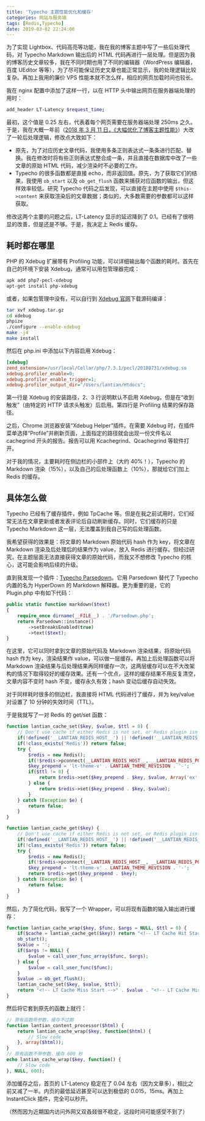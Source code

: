 ```yaml
---
title: 'Typecho 主题性能优化和缓存'
categories: 网站与服务端
tags: [Redis,Typecho]
date: 2019-03-02 22:24:00
---
```

为了实现 Lightbox、代码高亮等功能，我在我的博客主题中写了一些后处理代码，对 Typecho Markdown 输出后的 HTML 代码再进行一层处理。但是因为我的博客历史文章较多，我在不同时期也用了不同的编辑器（WordPress 编辑器，百度 UEditor 等等），为了尽可能保证历史文章也能正常显示，我的处理逻辑比较复杂。再加上我用的廉价 VPS 性能本就不怎么样，相应的网页加载时间也较长。

我在 nginx 配置中添加了这样一行，以在 HTTP 头中输出网页在服务器端处理的用时：

```bash
add_header LT-Latency $request_time;
```

最初，这个值是 0.25 左右，代表着每个网页需要在服务器端处理 250ms 之久。于是，我在大概一年前（[2018 年 3 月 11 日，《大幅优化了博客主题性能》][1]）大改了一轮后处理逻辑，修改点大致如下：

- 原先，为了对应历史文章代码，我使用多条正则表达式一条条进行匹配、替换。我在修改时将有些正则表达式整合成一条，并且直接在数据库中改了一些文章的原始 HTML 代码，减少渲染时不必要的工作。
- Typecho 的很多函数都是直接 echo，而非返回值。原先，为了获取它们的结果，我使用 `ob_start` 以及 `ob_get_flush` 函数来捕获对应函数的输出，但这样效率较低。研究 Typecho 代码之后发现，可以直接在主题中使用 `$this->content` 来获取渲染后的文章数据；类似的，大多数需要的参数都可以这样获取。

修改这两个主要的问题之后，LT-Latency 显示的延迟降到了 0.1。已经有了很明显的改善，但是还是不够。于是，我决定上 Redis 缓存。

耗时都在哪里
----------

PHP 的 Xdebug 扩展带有 Profiling 功能，可以详细输出每个函数的耗时。首先在自己的环境下安装 Xdebug，通常可以用包管理器完成：

```bash
apk add php7-pecl-xdebug
apt-get install php-xdebug
```

或者，如果包管理中没有，可以自行到 [Xdebug 官网][2]下载源码编译：

```bash
tar xvf xdebug.tar.gz
cd xdebug
phpize
./configure --enable-xdebug
make -j4
make install
```

然后在 php.ini 中添加以下内容启用 Xdebug：

```ini
[xdebug]
zend_extension=/usr/local/Cellar/php/7.3.1/pecl/20180731/xdebug.so
xdebug.profiler_enable=0;
xdebug.profiler_enable_trigger=1;
xdebug.profiler_output_dir="/Users/lantian/Htdocs";
```

第一行是 Xdebug 的安装路径，2、3 行说明默认不启用 Xdebug，但是在“收到触发”（由特定的 HTTP 请求头触发）后启用。第四行是 Profiling 结果的保存路径。

之后，Chrome 浏览器安装“Xdebug Helper”插件。在需要 Xdebug 时，在插件菜单选择“Profile”并刷新页面，上面指定的路径就会出现一份文件名以 cachegrind 开头的报告。报告可以用 Kcachegrind、Qcachegrind 等软件打开。

对于我的情况，主要耗时在侧边栏的小部件上（大约 40%！），Typecho 的 Markdown 渲染（15%），以及自己的后处理函数上（10%），那就给它们加上 Redis 的缓存。

具体怎么做
--------

Typecho 已经有了缓存插件，例如 TpCache 等。但是在我之前试用时，它们经常无法在文章更新或者发表评论后自动刷新缓存。同时，它们缓存的只是 Typecho Markdown 这一层，无法覆盖到我自己写的后处理函数。

我希望获得的效果是：将文章的 Markdown 原始代码 hash 作为 key，将文章在 Markdown 渲染及后处理后的结果作为 value，放入 Redis 进行缓存。但经过研究，在主题层面无法直接获得文章的原始代码，而我又不想修改 Typecho 的核心，这可能会影响后续的升级。

直到我发现一个插件：[Typecho Parsedown][3]。它用 Parsedown 替代了 Typecho 内置的名为 HyperDown 的 Markdown 解释器。更为重要的是，它的 Plugin.php 中有如下代码：

```php
public static function markdown($text)
{
    require_once dirname(__FILE__) . '/Parsedown.php';
    return Parsedown::instance()
        ->setBreaksEnabled(true)
        ->text($text);
}
```

在这里，它可以同时拿到文章的原始代码及 Markdown 渲染结果，将原始代码 hash 作为 key，渲染结果作 value，可以做一层缓存。再加上后处理函数可以将 Markdown 渲染结果与后处理结果再同样缓存一次，这两层缓存可以在不大改架构的情况下取得较好的缓存效果。还有一个优点，这样的缓存结果不用反复清空，文章内容不变时 hash 不变，缓存永久有效；hash 变动后缓存自动失效。

对于同样耗时很多的侧边栏，我直接将 HTML 代码进行了缓存，并为 key/value 对设置了 10 分钟的失效时间（TTL）。

于是我就写了一对 Redis 的 get/set 函数：

```php
function lantian_cache_set($key, $value, $ttl = 0) {
    // Don't use cache if either Redis is not set, or Redis plugin isn't installed
    if(!defined('__LANTIAN_REDIS_HOST__') || !defined('__LANTIAN_REDIS_PORT__')) return false;
    if(!class_exists('Redis')) return false;
    try {
        $redis = new Redis();
        if(!$redis->pconnect(__LANTIAN_REDIS_HOST__, __LANTIAN_REDIS_PORT__)) return false;
        $key_prepend = 'lt-theme-v' . LANTIAN_THEME_REVISION . '-';
        if($ttl != 0) {
            return $redis->set($key_prepend . $key, $value, Array('ex' => $ttl));
        } else {
            return $redis->set($key_prepend . $key, $value);
        }
    } catch (Exception $e) {
        return false;
    }
}

function lantian_cache_get($key) {
    // Don't use cache if either Redis is not set, or Redis plugin isn't installed
    if(!defined('__LANTIAN_REDIS_HOST__') || !defined('__LANTIAN_REDIS_PORT__')) return false;
    if(!class_exists('Redis')) return false;
    try {
        $redis = new Redis();
        if(!$redis->pconnect(__LANTIAN_REDIS_HOST__, __LANTIAN_REDIS_PORT__)) return false;
        $key_prepend = 'lt-theme-v' . LANTIAN_THEME_REVISION . '-';
        return $redis->get($key_prepend . $key);
    } catch (Exception $e) {
        return false;
    }
}
```

然后，为了简化代码，我写了一个 Wrapper，可以将现有函数的输入输出进行缓存：

```php
function lantian_cache_wrap($key, $func, $args = NULL, $ttl = 0) {
    if($cache = lantian_cache_get($key)) return "<!-- LT Cache Hit Start -->" . $cache . "<!-- LT Cache Hit End -->";
    ob_start();
    $value = '';
    if($args != NULL) {
        $value = call_user_func_array($func, $args);
    } else {
        $value = call_user_func($func);
    }
    $value .= ob_get_flush();
    lantian_cache_set($key, $value, $ttl);
    return "<!-- LT Cache Miss Start -->" . $value . "<!-- LT Cache Miss End -->";
}
```

然后将它套到原先的函数上就行：

```php
// 原有函数带参数，缓存不过期
function lantian_content_processor($html) {
    return lantian_cache_wrap($key, function($html) {
        // Slow code
    }, array($html));
}
// 原有函数不带参数，缓存 600 秒
echo lantian_cache_wrap($key, function() {
    // Slow code
}, NULL, 600);
```

添加缓存之后，首页的 LT-Latency 稳定在了 0.04 左右（因为文章多），相比之前又减了一半。内页的最低延迟甚至可以达到极低的 0.015，15ms。再加上 InstantClick 插件，完全可以秒开。

（然而因为近期国内访问外网又双叒叕很不稳定，这段时间可能感受不到了）

  [1]: /article/modify-website/optimize-blog-theme-performance.lantian
  [2]: https://xdebug.org/
  [3]: https://github.com/kokororin/typecho-plugin-Parsedown
